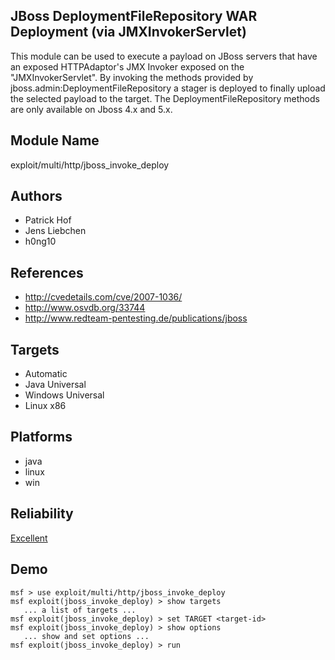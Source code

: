 ## JBoss DeploymentFileRepository WAR Deployment (via JMXInvokerServlet)

This module can be used to execute a payload on JBoss 
servers that have an exposed HTTPAdaptor's JMX Invoker 
exposed on the "JMXInvokerServlet". By invoking the methods 
provided by jboss.admin:DeploymentFileRepository a stager is 
deployed to finally upload the selected payload to the 
target. The DeploymentFileRepository methods are only 
available on Jboss 4.x and 5.x.


## Module Name
exploit/multi/http/jboss_invoke_deploy

## Authors
* Patrick Hof
* Jens Liebchen
* h0ng10


## References
* http://cvedetails.com/cve/2007-1036/
* http://www.osvdb.org/33744
* http://www.redteam-pentesting.de/publications/jboss



## Targets
* Automatic
* Java Universal
* Windows Universal
* Linux x86


## Platforms
* java
* linux
* win

## Reliability
[Excellent](https://github.com/rapid7/metasploit-framework/wiki/Exploit-Ranking)

## Demo

```
msf > use exploit/multi/http/jboss_invoke_deploy
msf exploit(jboss_invoke_deploy) > show targets
   ... a list of targets ...
msf exploit(jboss_invoke_deploy) > set TARGET <target-id>
msf exploit(jboss_invoke_deploy) > show options
   ... show and set options ...
msf exploit(jboss_invoke_deploy) > run
```
    
    